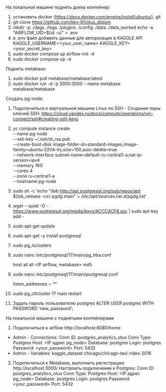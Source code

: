 На локальной машине поднять докер контейнер:
1. установить docker (https://docs.docker.com/engine/install/ubuntu/), git
2. git clone https://github.com/kkv-91/otus_diplom
3. mkdir -p ./dags ./logs ./plugins ./config ./data ./data_worked
echo -e "AIRFLOW_UID=$(id -u)" > .env
4. в .env файл добавить данные для авторизации в KAGGLE API  
   KAGGLE_USERNAME=<your_user_name>
   KAGGLE_KEY=<your_secret_key>
5.  sudo docker compose up airflow-init -d  
6.  sudo docker compose up -d
   
Поднять metabase:
1. sudo docker pull metabase/metabase:latest
2. sudo docker run -d -p 3000:3000 --name metabase metabase/metabase

Создать pg-node:
1. Подключиться к виртуальной машине Linux по SSH - Создание пары ключей SSH: https://cloud.yandex.ru/docs/compute/operations/vm-connect/ssh#creating-ssh-keys
2. yc compute instance create \
    --name pg-node \
    --ssh-key ~/.ssh/id_rsa.pub \
    --create-boot-disk image-folder-id=standard-images,image-family=ubuntu-2204-lts,size=100,auto-delete=true \
    --network-interface subnet-name=default-ru-central1-a,nat-ip-version=ipv4 \
    --memory 16G \
    --cores 4 \
    --zone ru-central1-a \
    --hostname pg-node
3. sudo sh -c 'echo "deb http://apt.postgresql.org/pub/repos/apt $(lsb_release -cs)-pgdg main" > /etc/apt/sources.list.d/pgdg.list'
4. wget --quiet -O - https://www.postgresql.org/media/keys/ACCC4CF8.asc | sudo apt-key add -
5. sudo apt-get update
6. sudo apt-get -y install postgresql
7. sudo pg_lsclusters 
8. sudo nano /etc/postgresql/17/main/pg_hba.conf
  
    host    all             all              <IP airflow, metabase>                       md5

9. sudo nano /etc/postgresql/17/main/postgresql.conf
        
    listen_addresses = '*'
   
10. sudo pg_ctlcluster 17 main restart

5. Задать пароль пользователю postgres
ALTER USER postgres WITH PASSWORD 'new_password';

На локальной машине с поднятыми контейнерами
1. Подключиться к airflow
http://localhost:8080/home
- Admin - Connections: Conn ID: postgres_analytics_otus
			Conn Type: Postgres
			Host: <IP адрес pg_node>
			Database: postgres
			Login: postgres
  			Password: <your_password>
			Port: 5432
- Admin - Variables: kaggle_dataset
			chicago/chicago-taxi-rides-2016

2. Подключиться к Metabase, выполнить регистрацию
http://localhost:3000/
Настроить подключение к Postgres:
			Conn ID: postgres_analytics_otus
			Conn Type: Postgres
			Host: <IP адрес pg_node>
			Database: postgres
			Login: postgres
  			Password: <your_password>
			Port: 5432
